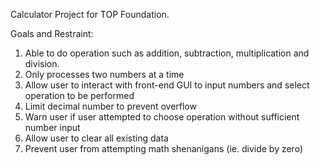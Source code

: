 Calculator Project for TOP Foundation.

Goals and Restraint:
1) Able to do operation such as addition, subtraction, multiplication and division.
2) Only processes two numbers at a time
3) Allow user to interact with front-end GUI to input numbers and select operation to be performed
4) Limit decimal number to prevent overflow
5) Warn user if user attempted to choose operation without sufficient number input
6) Allow user to clear all existing data
7) Prevent user from attempting math shenanigans (ie. divide by zero)